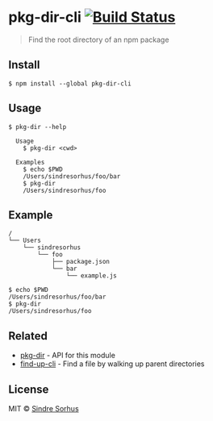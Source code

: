 # pkg-dir-cli [![Build Status](https://travis-ci.org/sindresorhus/pkg-dir-cli.svg?branch=master)](https://travis-ci.org/sindresorhus/pkg-dir-cli)

> Find the root directory of an npm package


## Install

```
$ npm install --global pkg-dir-cli
```


## Usage

```
$ pkg-dir --help

  Usage
    $ pkg-dir <cwd>

  Examples
    $ echo $PWD
    /Users/sindresorhus/foo/bar
    $ pkg-dir
    /Users/sindresorhus/foo
```


## Example

```
/
└── Users
    └── sindresorhus
        └── foo
            ├── package.json
            └── bar
                └── example.js
```

```
$ echo $PWD
/Users/sindresorhus/foo/bar
$ pkg-dir
/Users/sindresorhus/foo
```


## Related

- [pkg-dir](https://github.com/sindresorhus/pkg-dir) - API for this module
- [find-up-cli](https://github.com/sindresorhus/find-up-cli) - Find a file by walking up parent directories


## License

MIT © [Sindre Sorhus](http://sindresorhus.com)

